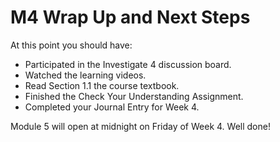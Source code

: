 # M4 Wrap Up and Next Steps

At this point you should have:

-   Participated in the Investigate 4 discussion board.
-   Watched the learning videos.
-   Read Section 1.1 the course textbook.
-   Finished the Check Your Understanding Assignment.
-   Completed your Journal Entry for Week 4.

Module 5 will open at midnight on Friday of Week 4. Well done!